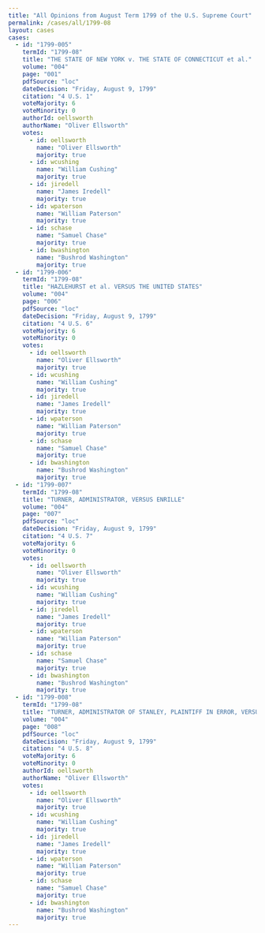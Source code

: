 ```yaml
---
title: "All Opinions from August Term 1799 of the U.S. Supreme Court"
permalink: /cases/all/1799-08
layout: cases
cases:
  - id: "1799-005"
    termId: "1799-08"
    title: "THE STATE OF NEW YORK v. THE STATE OF CONNECTICUT et al."
    volume: "004"
    page: "001"
    pdfSource: "loc"
    dateDecision: "Friday, August 9, 1799"
    citation: "4 U.S. 1"
    voteMajority: 6
    voteMinority: 0
    authorId: oellsworth
    authorName: "Oliver Ellsworth"
    votes:
      - id: oellsworth
        name: "Oliver Ellsworth"
        majority: true
      - id: wcushing
        name: "William Cushing"
        majority: true
      - id: jiredell
        name: "James Iredell"
        majority: true
      - id: wpaterson
        name: "William Paterson"
        majority: true
      - id: schase
        name: "Samuel Chase"
        majority: true
      - id: bwashington
        name: "Bushrod Washington"
        majority: true
  - id: "1799-006"
    termId: "1799-08"
    title: "HAZLEHURST et al. VERSUS THE UNITED STATES"
    volume: "004"
    page: "006"
    pdfSource: "loc"
    dateDecision: "Friday, August 9, 1799"
    citation: "4 U.S. 6"
    voteMajority: 6
    voteMinority: 0
    votes:
      - id: oellsworth
        name: "Oliver Ellsworth"
        majority: true
      - id: wcushing
        name: "William Cushing"
        majority: true
      - id: jiredell
        name: "James Iredell"
        majority: true
      - id: wpaterson
        name: "William Paterson"
        majority: true
      - id: schase
        name: "Samuel Chase"
        majority: true
      - id: bwashington
        name: "Bushrod Washington"
        majority: true
  - id: "1799-007"
    termId: "1799-08"
    title: "TURNER, ADMINISTRATOR, VERSUS ENRILLE"
    volume: "004"
    page: "007"
    pdfSource: "loc"
    dateDecision: "Friday, August 9, 1799"
    citation: "4 U.S. 7"
    voteMajority: 6
    voteMinority: 0
    votes:
      - id: oellsworth
        name: "Oliver Ellsworth"
        majority: true
      - id: wcushing
        name: "William Cushing"
        majority: true
      - id: jiredell
        name: "James Iredell"
        majority: true
      - id: wpaterson
        name: "William Paterson"
        majority: true
      - id: schase
        name: "Samuel Chase"
        majority: true
      - id: bwashington
        name: "Bushrod Washington"
        majority: true
  - id: "1799-008"
    termId: "1799-08"
    title: "TURNER, ADMINISTRATOR OF STANLEY, PLAINTIFF IN ERROR, VERSUS THE PRESIDENT, DIRECTORS, AND COMPANY, OF THE BANK OF NORTH-AMERICA, DEFENDANTS"
    volume: "004"
    page: "008"
    pdfSource: "loc"
    dateDecision: "Friday, August 9, 1799"
    citation: "4 U.S. 8"
    voteMajority: 6
    voteMinority: 0
    authorId: oellsworth
    authorName: "Oliver Ellsworth"
    votes:
      - id: oellsworth
        name: "Oliver Ellsworth"
        majority: true
      - id: wcushing
        name: "William Cushing"
        majority: true
      - id: jiredell
        name: "James Iredell"
        majority: true
      - id: wpaterson
        name: "William Paterson"
        majority: true
      - id: schase
        name: "Samuel Chase"
        majority: true
      - id: bwashington
        name: "Bushrod Washington"
        majority: true
---
```

